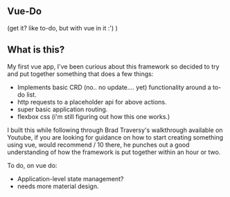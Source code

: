 ## Vue-Do ##
(get it? like to-do, but with vue in it :') )

## What is this? ##
My first vue app, I've been curious about this framework so decided to try and put together something that does a few things:
* Implements basic CRD (no.. no update.... yet) functionality around a to-do list.
* http requests to a placeholder api for above actions.
* super basic application routing.
* flexbox css (i'm still figuring out how this one works.)

I built this while following through Brad Traversy's walkthrough available on Youtube, if you are looking for guidance on how to start creating something using vue,  would recommend / 10 there, he punches out a good understanding of how the framework is put together within an hour or two.

To do, on vue do:
* Application-level state management?
* needs more material design.